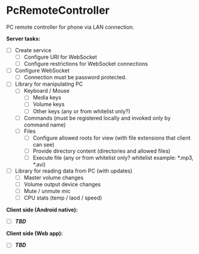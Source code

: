 # PcRemoteController
PC remote controller for phone via LAN connection.

**Server tasks:**
- [ ] Create service
  - [ ] Configure URI for WebSocket
  - [ ] Configure restrictions for WebSocket connections

- [ ] Configure WebSocket
  - [ ] Connection must be password protected.
  
- [ ] Library for manipulating PC
  - [ ] Keyboard / Mouse
    - [ ] Media keys
    - [ ] Volume keys
    - [ ] Other keys (any or from whitelist only?)
  - [ ] Commands (must be registered locally and invoked only by command name)
  - [ ] Files 
    - [ ] Configure allowed roots for view (with file extensions that client can see)
    - [ ] Provide directory content (directories and allowed files)
    - [ ] Execute file (any or from whitelist only? whitelist example: *.mp3, *.avi)
  
- [ ] Library for reading data from PC (with updates)
  - [ ] Master volume changes
  - [ ] Volume output device changes
  - [ ] Mute / unmute mic
  - [ ] CPU stats (temp / laod / speed)

**Client side (Android native):**
- [ ] ***TBD***


**Client side (Web app):**
- [ ] ***TBD***
